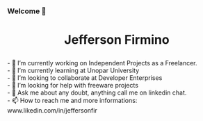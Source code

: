 ### Welcome 👋

<!--
**jeffersonfirmino/jeffersonfirmino** is a ✨ _special_ ✨ repository because its `README.md` (this file) appears on your GitHub profile. --!>
<head>

<h1 align="center"> Jefferson Firmino </p> </h1>

- 🔭 I’m currently working on Independent Projects as a Freelancer. </br>
- 🌱 I’m currently learning at Unopar University </br>
- 👯 I’m looking to collaborate at Developer Enterprises </br>
- 🤔 I’m looking for help with freeware projects </br>
- 💬 Ask me about any doubt, anything call me on linkedin chat. </br>
- 📫 How to reach me and more informations: www.likedin.com/in/jeffersonfir </br>
</body>
